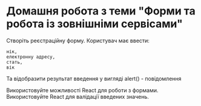# Домашня робота з теми "Форми та робота із зовнішніми сервісами"

Створіть реєстраційну форму. Користувач має ввести:

```
нік,
електронну адресу,
стать,
вік
```

Та відобразити результат введення у вигляді alert() - повідомлення

Використовуйте можливості React для роботи з формами. 
Використовуйте React для валідації введених значень.
